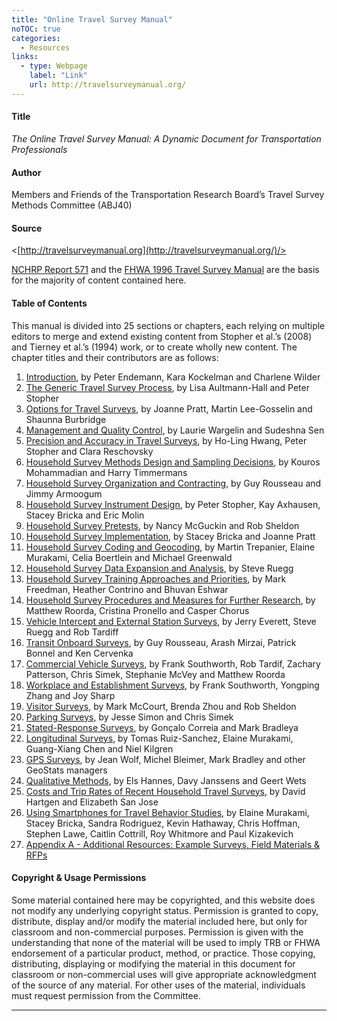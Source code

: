 ```yaml
---
title: "Online Travel Survey Manual"
noTOC: true
categories:
  - Resources
links:
  - type: Webpage
    label: "Link"
    url: http://travelsurveymanual.org/
---
```



#### Title

*The Online Travel Survey Manual: A Dynamic Document for Transportation Professionals*

#### Author

Members and Friends of the Transportation Research Board’s Travel Survey Methods Committee (ABJ40)

#### Source

<[http://travelsurveymanual.org](http://travelsurveymanual.org/)/>

[NCHRP Report 571](https://doi.org/10.17226/13805) and the [FHWA 1996 Travel Survey Manual](https://doi.org/10.21949/1404543) are the basis for the majority of content contained here.

#### Table of Contents

This manual is divided into 25 sections or chapters, each relying on multiple editors to merge and extend existing content from Stopher et al.’s (2008) and Tierney et al.’s (1994) work, or to create wholly new content. The chapter titles and their contributors are as follows:

1.  [Introduction](http://travelsurveymanual.org/Chapter-1-1.html), by Peter Endemann, Kara Kockelman and Charlene Wilder
2.  [The Generic Travel Survey Process](http://travelsurveymanual.org/Chapter-2-1.html), by Lisa Aultmann-Hall and Peter Stopher
3.  [Options for Travel Surveys](http://travelsurveymanual.org/Chapter-3-1.html), by Joanne Pratt, Martin Lee-Gosselin and Shaunna Burbridge
4.  [Management and Quality Control](http://travelsurveymanual.org/Chapter-4-1.html), by Laurie Wargelin and Sudeshna Sen
5.  [Precision and Accuracy in Travel Surveys](http://travelsurveymanual.org/Chapter-5-1.html), by Ho-Ling Hwang, Peter Stopher and Clara Reschovsky
6.  [Household Survey Methods Design and Sampling Decisions](http://travelsurveymanual.org/Chapter-6-1.html), by Kouros Mohammadian and Harry Timmermans
7.  [Household Survey Organization and Contracting](http://travelsurveymanual.org/Chapter-7-1.html), by Guy Rousseau and Jimmy Armoogum
8.  [Household Survey Instrument Design](http://travelsurveymanual.org/Chapter-8-(new).html), by Peter Stopher, Kay Axhausen, Stacey Bricka and Eric Molin
9.  [Household Survey Pretests](http://travelsurveymanual.org/Chapter-9-1.html), by Nancy McGuckin and Rob Sheldon
10. [Household Survey Implementation](http://travelsurveymanual.org/Chapter-10-1.html), by Stacey Bricka and Joanne Pratt
11. [Household Survey Coding and Geocoding](http://travelsurveymanual.org/Chapter-11-1.html), by Martin Trepanier, Elaine Murakami, Celia Boertlein and Michael Greenwald
12. [Household Survey Data Expansion and Analysis](http://travelsurveymanual.org/Chapter-12-1.html), by Steve Ruegg
13. [Household Survey Training Approaches and Priorities](http://travelsurveymanual.org/Chapter-13-1.html), by Mark Freedman, Heather Contrino and Bhuvan Eshwar
14. [Household Survey Procedures and Measures for Further Research](http://travelsurveymanual.org/Chapter-14-1.html), by Matthew Roorda, Cristina Pronello and Casper Chorus
15. [Vehicle Intercept and External Station Surveys](http://travelsurveymanual.org/Chapter-15-2.html), by Jerry Everett, Steve Ruegg and Rob Tardiff
16. [Transit Onboard Surveys](http://travelsurveymanual.org/Chapter-16.html), by Guy Rousseau, Arash Mirzai, Patrick Bonnel and Ken Cervenka
17. [Commercial Vehicle Surveys](http://travelsurveymanual.org/Chapter-17.html), by Frank Southworth, Rob Tardif, Zachary Patterson, Chris Simek, Stephanie McVey and Matthew Roorda
18. [Workplace and Establishment Surveys](http://travelsurveymanual.org/Chapter-18.html), by Frank Southworth, Yongping Zhang and Joy Sharp
19. [Visitor Surveys](http://travelsurveymanual.org/Chapter-19.html), by Mark McCourt, Brenda Zhou and Rob Sheldon
20. [Parking Surveys](http://travelsurveymanual.org/Chapter-20.html), by Jesse Simon and Chris Simek
21. [Stated-Response Surveys](http://travelsurveymanual.org/Chapter-21.html), by Gonçalo Correia and Mark Bradleya
22. [Longitudinal Surveys](http://travelsurveymanual.org/Chapter-22.html), by Tomas Ruiz-Sanchez, Elaine Murakami, Guang-Xiang Chen and Niel Kilgren
23. [GPS Surveys](http://travelsurveymanual.org/Chapter-23.html), by Jean Wolf, Michel Bleimer, Mark Bradley and other GeoStats managers
24. [Qualitative Methods](http://travelsurveymanual.org/Chapter-24.html), by Els Hannes, Davy Janssens and Geert Wets
25. [Costs and Trip Rates of Recent Household Travel Surveys](http://travelsurveymanual.org/Chapter-25-1.html), by David Hartgen and Elizabeth San Jose
26. [Using Smartphones for Travel Behavior Studies](http://travelsurveymanual.org/Chapter-26-3.html), by Elaine Murakami, Stacey Bricka, Sandra Rodriguez, Kevin Hathaway, Chris Hoffman, Stephen Lawe, Caitlin Cottrill, Roy Whitmore and Paul Kizakevich
27. [Appendix A - Additional Resources: Example Surveys, Field Materials & RFPs](http://travelsurveymanual.org/Chapter-26-2.html)

#### Copyright & Usage Permissions

Some material contained here may be copyrighted, and this website does not modify any underlying copyright status. Permission is granted to copy, distribute, display and/or modify the material included here, but only for classroom and non-commercial purposes. Permission is given with the understanding that none of the material will be used to imply TRB or FHWA endorsement of a particular product, method, or practice. Those copying, distributing, displaying or modifying the material in this document for classroom or non-commercial uses will give appropriate acknowledgment of the source of any material. For other uses of the material, individuals must request permission from the Committee.

------------------------------------------------------------------------
